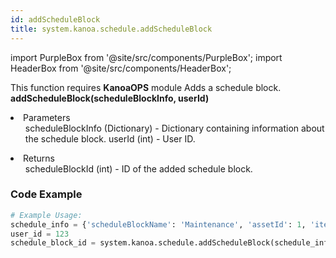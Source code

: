```yaml
---
id: addScheduleBlock
title: system.kanoa.schedule.addScheduleBlock
---
```


import PurpleBox from '@site/src/components/PurpleBox';
import HeaderBox from '@site/src/components/HeaderBox';

<PurpleBox>This function requires <b>KanoaOPS</b> module</PurpleBox>
<HeaderBox header="Description">Adds a schedule block.</HeaderBox>
<HeaderBox header="Syntax">
    <b>addScheduleBlock(scheduleBlockInfo, userId)</b>
    <li>Parameters <br />
        <ul>
            scheduleBlockInfo (Dictionary) - Dictionary containing information about the schedule block.
            userId (int) - User ID.
        </ul>
    </li>
    <li>Returns <br />
        <ul>scheduleBlockId (int) - ID of the added schedule block.</ul>
    </li>
</HeaderBox>

### Code Example

```python
# Example Usage:
schedule_info = {'scheduleBlockName': 'Maintenance', 'assetId': 1, 'itemId': None, 'workOrderId': None, 'scheduledQty': None, 'modeId': 3, 'startDate': ..., 'endDate': ..., 'notes': 'Maintenance notes', 'rruleStr': '...', 'color': 'FF0000'}
user_id = 123
schedule_block_id = system.kanoa.schedule.addScheduleBlock(schedule_info, user_id)
